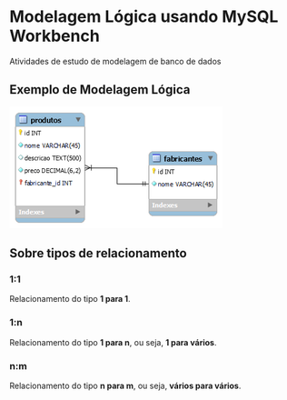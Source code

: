 # Modelagem Lógica usando MySQL Workbench

Atividades de estudo de modelagem de banco de dados

## Exemplo de Modelagem Lógica

![Modelo lógico do sistema de Vendas](modelo-logico-vendas.png)


## Sobre tipos de relacionamento

### 1:1

Relacionamento do tipo **1 para 1**.

### 1:n

Relacionamento do tipo **1 para n**, ou seja, **1 para vários**.

### n:m

Relacionamento do tipo **n para m**, ou seja, **vários para vários**.